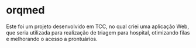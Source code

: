 # orqmed
Este foi um projeto desenvolvido em TCC, no qual criei uma aplicação Web, que seria utilizada para realização de triagem para hospital, otimizando filas e melhorando o acesso a prontuários.
